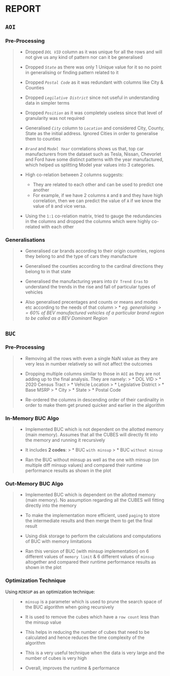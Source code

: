 # REPORT

## `AOI`

### Pre-Processing

>* Dropped _`DOL VID`_ column as it was unique for all the rows and will not give us any kind of pattern nor can it be generalised
>
>* Dropped _`State`_ as there was only 1 Unique value for it so no point in generalising or finding pattern related to it
>
>* Dropped _`Postal Code`_ as it was redundant with columns like City & Counties
>
>* Dropped _`Legilative District`_ since not useful in understanding data in simpler terms
>
>* Dropped _`Position`_ as it was completely useless since that level of granularity was not required
>
>* Generalised _`City`_ column to _`Location`_ and considered City, County, State as the initial address. Ignored Cities in order to generalise them to counties
>
>* _`Brand`_ and _`Model Year`_ correlations shows us that, top car manufacturers from the dataset such as Tesla, Nissan, Chevorlet and Ford have some distinct patterns with the year manufactured, which helped us splitting Model year values into 3 categories.
>
>* High co-relation between 2 columns suggests:
 >   * They are related to each other and can be used to predict one another
 >   * For example, if we have 2 columns `A` and `B` and they have high correlation, then we can predict the value of `A` if we know the value of `B` and vice versa.
>
>* Using the `1:1` co-relation matrix, tried to gauge the redundancies in the columns and dropped the columns which were highly co-related with each other


### Generalisations

> * Generalised car brands according to their origin countries, regions they belong to and the type of cars they manufacture
>
> * Generalised the counties according to the cardinal directions they belong to in that state
>
> * Generalised the manufacturing years into `EV Trend Eras` to understand the trends in the rise and fall of particular types of vehicles
>
> * Also generalised precentages and counts or means and modes etc according to the needs of that column
    >      * _eg. generalising $>=60\%$ of BEV manufactured vehicles of a particular brand region to be called as a BEV Dominant Region_




## `BUC`

### Pre-Processing

> * Removing all the rows with even a single NaN value as they are very less in number relatively so will not affect the outcomes
>
> * Dropping multiple columns similar to those in `AOI` as they are not adding up to the final analysis. They are namely:
    >   * DOL VID
    >   * 2020 Census Tract
    >   * Vehicle Location
    >   * Legislative District
    >   * Base MSRP
    >   * City
    >   * State
    >   * Postal Code
>
> * Re-ordered the columns in descending order of their cardinality in order to make them get pruned quicker and earlier in the algorithm


### In-Memory BUC Algo

> * Implemented BUC which is not dependent on the allotted memory (main memory). Assumes that all the CUBES will directly fit into the memory and running it recursively
>
> * It includes __2 codes__:
    >   * BUC `with minsup`
    >   * BUC `without minsup`
>
> * Ran the BUC without minsup as well as the one with minsup (on multiple diff minsup values) and compared their runtime performance results as shown in the plot


### Out-Memory BUC Algo

> * Implemented BUC which is dependent on the allotted memory (main memory). No assumption regarding all the CUBES will fitting directly into the memory
>
> * To make the implementation more efficient, used `paging` to store the intermediate results and then merge them to get the final result
>
> * Using disk storage to perform the calculations and computations of BUC with memory limitations
>
> * Ran this version of BUC (with minsup implementation) on 6 different values of `memory limit` & 6 different values of `minsup` altogether and compared their runtime performance results as shown in the plot


### Optimization Technique

Using _`MINSUP`_ as an optimization technique:
> * `minsup` is a parameter which is used to prune the search space of the BUC algorithm when going recursively
>
> * It is used to remove the cubes which have a `row count` less than the minsup value
>
> * This helps in reducing the number of cubes that need to be calculated and hence reduces the time complexity of the algorithm
>
> * This is a very useful technique when the data is very large and the number of cubes is very high
>
> * Overall, improves the runtime & performance